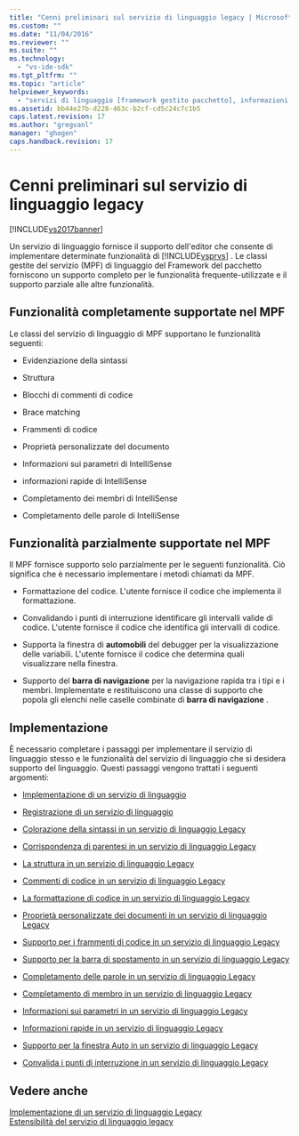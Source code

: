 ```yaml
---
title: "Cenni preliminari sul servizio di linguaggio legacy | Microsoft Docs"
ms.custom: ""
ms.date: "11/04/2016"
ms.reviewer: ""
ms.suite: ""
ms.technology: 
  - "vs-ide-sdk"
ms.tgt_pltfrm: ""
ms.topic: "article"
helpviewer_keywords: 
  - "servizi di linguaggio [framework gestito pacchetto], informazioni sui servizi di linguaggio"
ms.assetid: bb44e27b-d228-463c-b2cf-cd5c24c7c1b5
caps.latest.revision: 17
ms.author: "gregvanl"
manager: "ghogen"
caps.handback.revision: 17
---
```

# Cenni preliminari sul servizio di linguaggio legacy
[!INCLUDE[vs2017banner](../../code-quality/includes/vs2017banner.md)]

Un servizio di linguaggio fornisce il supporto dell'editor che consente di implementare determinate funzionalità di [!INCLUDE[vsprvs](../../code-quality/includes/vsprvs_md.md)] .  Le classi gestite del servizio \(MPF\) di linguaggio del Framework del pacchetto forniscono un supporto completo per le funzionalità frequente\-utilizzate e il supporto parziale alle altre funzionalità.  
  
## Funzionalità completamente supportate nel MPF  
 Le classi del servizio di linguaggio di MPF supportano le funzionalità seguenti:  
  
-   Evidenziazione della sintassi  
  
-   Struttura  
  
-   Blocchi di commenti di codice  
  
-   Brace matching  
  
-   Frammenti di codice  
  
-   Proprietà personalizzate del documento  
  
-   Informazioni sui parametri di IntelliSense  
  
-   informazioni rapide di IntelliSense  
  
-   Completamento dei membri di IntelliSense  
  
-   Completamento delle parole di IntelliSense  
  
## Funzionalità parzialmente supportate nel MPF  
 Il MPF fornisce supporto solo parzialmente per le seguenti funzionalità.  Ciò significa che è necessario implementare i metodi chiamati da MPF.  
  
-   Formattazione del codice.  L'utente fornisce il codice che implementa il formattazione.  
  
-   Convalidando i punti di interruzione identificare gli intervalli valide di codice.  L'utente fornisce il codice che identifica gli intervalli di codice.  
  
-   Supporta la finestra di **automobili** del debugger per la visualizzazione delle variabili.  L'utente fornisce il codice che determina quali visualizzare nella finestra.  
  
-   Supporto del **barra di navigazione** per la navigazione rapida tra i tipi e i membri.  Implementate e restituiscono una classe di supporto che popola gli elenchi nelle caselle combinate di **barra di navigazione** .  
  
## Implementazione  
 È necessario completare i passaggi per implementare il servizio di linguaggio stesso e le funzionalità del servizio di linguaggio che si desidera supporto del linguaggio.  Questi passaggi vengono trattati i seguenti argomenti:  
  
-   [Implementazione di un servizio di linguaggio](../../extensibility/internals/implementing-a-legacy-language-service2.md)  
  
-   [Registrazione di un servizio di linguaggio](../../extensibility/internals/registering-a-legacy-language-service1.md)  
  
-   [Colorazione della sintassi in un servizio di linguaggio Legacy](../../extensibility/internals/syntax-colorizing-in-a-legacy-language-service.md)  
  
-   [Corrispondenza di parentesi in un servizio di linguaggio Legacy](../../extensibility/internals/brace-matching-in-a-legacy-language-service.md)  
  
-   [La struttura in un servizio di linguaggio Legacy](../../extensibility/internals/outlining-in-a-legacy-language-service.md)  
  
-   [Commenti di codice in un servizio di linguaggio Legacy](../../extensibility/internals/commenting-code-in-a-legacy-language-service.md)  
  
-   [La formattazione di codice in un servizio di linguaggio Legacy](../../extensibility/internals/reformatting-code-in-a-legacy-language-service.md)  
  
-   [Proprietà personalizzate dei documenti in un servizio di linguaggio Legacy](../../extensibility/internals/custom-document-properties-in-a-legacy-language-service.md)  
  
-   [Supporto per i frammenti di codice in un servizio di linguaggio Legacy](../../extensibility/internals/support-for-code-snippets-in-a-legacy-language-service.md)  
  
-   [Supporto per la barra di spostamento in un servizio di linguaggio Legacy](../../extensibility/internals/support-for-the-navigation-bar-in-a-legacy-language-service.md)  
  
-   [Completamento delle parole in un servizio di linguaggio Legacy](../../extensibility/internals/word-completion-in-a-legacy-language-service.md)  
  
-   [Completamento di membro in un servizio di linguaggio Legacy](../../extensibility/internals/member-completion-in-a-legacy-language-service.md)  
  
-   [Informazioni sui parametri in un servizio di linguaggio Legacy](../../extensibility/internals/parameter-info-in-a-legacy-language-service2.md)  
  
-   [Informazioni rapide in un servizio di linguaggio Legacy](../../extensibility/internals/quick-info-in-a-legacy-language-service.md)  
  
-   [Supporto per la finestra Auto in un servizio di linguaggio Legacy](../../extensibility/internals/support-for-the-autos-window-in-a-legacy-language-service.md)  
  
-   [Convalida i punti di interruzione in un servizio di linguaggio Legacy](../../extensibility/internals/validating-breakpoints-in-a-legacy-language-service.md)  
  
## Vedere anche  
 [Implementazione di un servizio di linguaggio Legacy](../../extensibility/internals/implementing-a-legacy-language-service1.md)   
 [Estensibilità del servizio di linguaggio legacy](../../extensibility/internals/legacy-language-service-extensibility.md)